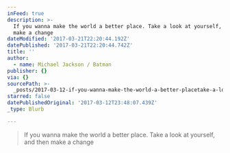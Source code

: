 ```yaml
---
inFeed: true
description: >-
  If you wanna make the world a better place. Take a look at yourself, and then
  make a change
dateModified: '2017-03-21T22:20:44.192Z'
datePublished: '2017-03-21T22:20:44.742Z'
title: ''
author:
  - name: Michael Jackson / Batman
publisher: {}
via: {}
sourcePath: >-
  _posts/2017-03-12-if-you-wanna-make-the-world-a-better-placetake-a-look-at-you.md
starred: false
datePublishedOriginal: '2017-03-12T23:48:07.439Z'
_type: Blurb

---
```

> If you wanna make the world a better place. Take a look at yourself, and then make a change